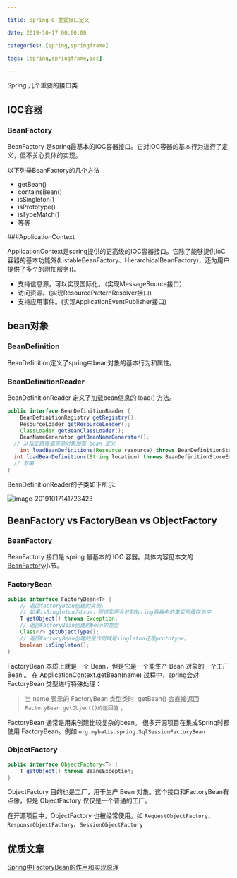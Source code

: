```yaml
---

title: spring-0-重要接口定义

date: 2019-10-17 00:00:00

categories: [spring,springframe]

tags: [spring,springframe,ioc]

---
```


Spring 几个重要的接口类

<!--more-->

## IOC容器

### BeanFactory

BeanFactory 是spring最基本的IOC容器接口。它对IOC容器的基本行为进行了定义，但不关心具体的实现。

以下列举BeanFactory的几个方法

- getBean()
- containsBean()
- isSingleton()
- isPrototype()
- isTypeMatch()
- 等等

###ApplicationContext

ApplicationContext是spring提供的更高级的IOC容器接口。它除了能够提供IoC容器的基本功能外(ListableBeanFactory、HierarchicalBeanFactory)，还为用户提供了多个的附加服务()。

- 支持信息源，可以实现国际化。（实现MessageSource接口）
- 访问资源。(实现ResourcePatternResolver接口)
- 支持应用事件。(实现ApplicationEventPublisher接口)

## bean对象

### BeanDefinition

BeanDefinition定义了spring中bean对象的基本行为和属性。



### BeanDefinitionReader

BeanDefinitionReader 定义了加载bean信息的 load() 方法。

```java
public interface BeanDefinitionReader {
	BeanDefinitionRegistry getRegistry();
	ResourceLoader getResourceLoader();
	ClassLoader getBeanClassLoader();
	BeanNameGenerator getBeanNameGenerator();
  // 从指定路径或资源对象加载 bean 定义
	int loadBeanDefinitions(Resource resource) throws BeanDefinitionStoreException;
  int loadBeanDefinitions(String location) throws BeanDefinitionStoreException;
  // 忽略
}
```

BeanDefinitionReader的子类如下所示:

![image-20191017141723423](/images/spring-0-重要接口定义/image-20191017141723423.png)


## BeanFactory vs FactoryBean vs ObjectFactory

### BeanFactory

BeanFactory 接口是 spring 最基本的 IOC 容器。具体内容见本文的 [BeanFactory](#BeanFactory)小节。

### FactoryBean 

```java
public interface FactoryBean<T> {
    // 返回factoryBean创建的实例，
    // 如果isSingleton为true，则该实例会放到Spring容器中的单实例缓存池中
    T getObject() throws Exception;
    // 返回FactoryBean创建的bean的类型
    Class<?> getObjectType();
    // 返回FactoryBean创建的是作用域是singleton还是prototype。
    boolean isSingleton();
}
```

FactoryBean 本质上就是一个 Bean，但是它是一个能生产 Bean 对象的一个工厂 Bean 。
在 ApplicationContext.getBean(name) 过程中，spring会对 FactoryBean 类型进行特殊处理：

> 当 name 表示的 FactoryBean 类型类时, getBean() 会直接返回 `FactoryBean.getObject()的返回值` ，

FactoryBean 通常是用来创建比较复杂的bean。
很多开源项目在集成Spring时都使用 FactoryBean。例如 `org.mybatis.spring.SqlSessionFactoryBean`

### ObjectFactory

```java
public interface ObjectFactory<T> {
	T getObject() throws BeansException;
}
```

ObjectFactory 目的也是工厂，用于生产 Bean 对象。这个接口和FactoryBean有点像，但是 ObjectFactory 仅仅是一个普通的工厂。

在开源项目中，ObjectFactory 也被经常使用。如 `RequestObjectFactory`、`ResponseObjectFactory`、`SessionObjectFactory`

## 优质文章

[Spring中FactoryBean的作用和实现原理](https://www.guitu18.com/post/2019/04/28/33.html)
